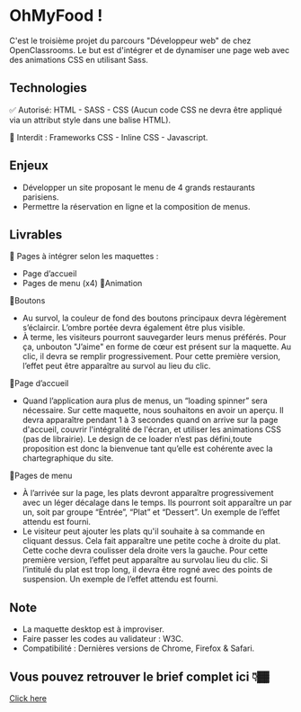 
# OhMyFood !

C'est le troisième projet du parcours "Développeur web" de chez OpenClassrooms. 
Le but est d'intégrer et de dynamiser une page web avec des animations CSS en utilisant Sass.



## Technologies
✅ Autorisé: HTML - SASS - CSS (Aucun code CSS ne devra être appliqué via un attribut style dans une balise HTML).

🚫 Interdit : Frameworks CSS - Inline CSS - Javascript.



## Enjeux
- Développer un site proposant le menu de 4 grands restaurants parisiens.
- Permettre la réservation en ligne et la composition de menus.
## Livrables
 📃 Pages à intégrer selon les maquettes :
- Page d’accueil
- Pages de menu (x4)
🔵Animation

🔸Boutons

- Au survol, la couleur de fond des boutons principaux devra légèrement s’éclaircir. L’ombre portée devra également être plus visible.
- À terme, les visiteurs pourront sauvegarder leurs menus préférés. Pour ça, unbouton "J’aime" en forme de cœur est présent sur la maquette. Au clic, il devra se remplir progressivement. Pour cette première version, l’effet peut être apparaître au survol au lieu du clic.

🔸Page d’accueil

- Quand l’application aura plus de menus, un “loading spinner” sera nécessaire. Sur cette maquette, nous souhaitons en avoir un aperçu. Il devra apparaître pendant 1 à 3 secondes quand on arrive sur la page d'accueil, couvrir l'intégralité de l'écran, et utiliser les animations CSS (pas de librairie). Le design de ce loader n’est pas défini,toute proposition est donc la bienvenue tant qu’elle est cohérente avec la chartegraphique du site.

🔸Pages de menu

- À l’arrivée sur la page, les plats devront apparaître progressivement avec un léger décalage dans le temps. Ils pourront soit apparaître un par un, soit par groupe “Entrée”, “Plat” et “Dessert”. Un exemple de l’effet attendu est fourni.
- Le visiteur peut ajouter les plats qu'il souhaite à sa commande en cliquant dessus. Cela fait apparaître une petite coche à droite du plat. Cette coche devra coulisser dela droite vers la gauche. Pour cette première version, l’effet peut apparaître au survolau lieu du clic. Si l’intitulé du plat est trop long, il devra être rogné avec des points de suspension. Un exemple de l’effet attendu est fourni.
## Note
- La maquette desktop est à improviser. 
- Faire passer les codes au validateur : W3C.
- Compatibilité : Dernières versions de Chrome, Firefox & Safari.

## Vous pouvez retrouver le brief complet ici 👇🏾
[Click here](https://s3.eu-west-1.amazonaws.com/course.oc-static.com/projects/Front-End+V2/P3+CSS+animations/DW+P3+-+Brief+creatif+-+Ohmyfood!.pdf)